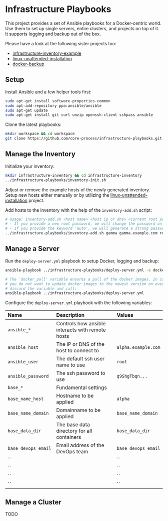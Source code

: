 # Infrastructure Playbooks

This project provides a set of Ansible playbooks for a Docker-centric world. Use them to set up single servers, entire clusters, and projects on top of it. It supports logging and backup out of the box.

Please have a look at the following sister projects too:
- [infrastructure-inventory-example](https://github.com/core-process/infrastructure-inventory-example)
- [linux-unattended-installation](https://github.com/core-process/linux-unattended-installation)
- [docker-backup](https://github.com/core-process/docker-backup)

## Setup

Install Ansible and a few helper tools first:

```sh
sudo apt-get install software-properties-common
sudo apt-add-repository ppa:ansible/ansible
sudo apt-get update
sudo apt-get install git curl unzip openssh-client sshpass ansible
```

Clone the latest playbooks:

```sh
mkdir workspace && cd workspace
git clone https://github.com/core-process/infrastructure-playbooks.git
```

## Manage the Inventory

Initialize your inventory:

```sh
mkdir infrastructure-inventory && cd infrastructure-inventory
../infrastructure-playbooks/inventory-init.sh
```

Adjust or remove the example hosts of the newly generated inventory. Setup new hosts either manually or by utilizing the [linux-unattended-installation](https://github.com/core-process/linux-unattended-installation) project.

Add hosts to the inventory with the help of the `inventory-add.sh` script:

```sh
# Usage: inventory-add.sh <host name> <host ip or dns> <current root password> [<new root password>|auto]
# - If you provide a new root password, we will change the password on the host automatically.
# - If you provide the keyword 'auto', we will generate a strong password automatically.
../infrastructure-playbooks/inventory-add.sh gamma gamma.example.com root-password auto
```

## Manage a Server

Run the `deploy-server.yml` playbook to setup Docker, logging and backup:

```sh
ansible-playbook ../infrastructure-playbooks/deploy-server.yml -e docker_pull=true

# The 'docker_pull' variable ensures a pull of the docker images. In case
# you do not want to update docker images to the newest version on every run,
# discard the variable and call:
ansible-playbook ../infrastructure-playbooks/deploy-server.yml
```

Configure the `deploy-server.yml` playbook with the following variables:

| Name | Description | Values |
| :--- | :--- |  :--- |
| `ansible_*` | Controls how ansible interacts with remote hosts | |
| `ansible_host` | The IP or DNS of the host to connect to  | `alpha.example.com` |
| `ansible_user` | The default ssh user name to use | `root` |
| `ansible_password` | The ssh password to use | `q9ShgTbqn...` |
| `base_*` | Fundamental settings | |
| `base_name_host` | Hostname to be applied | `alpha` |
| `base_name_domain` | Domainname to be applied | `base_name_domain` |
| `base_data_dir` | The base data directory for all containers | `base_data_dir` |
| `base_devops_email` | Email address of the DevOps team | `base_devops_email` |
| `` |  | `` | `` |
| `` |  | `` | `` |
| `` |  | `` | `` |
| `` |  | `` | `` |

## Manage a Cluster

TODO
